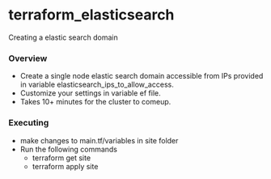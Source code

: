 # terraform_elasticsearch
Creating a elastic search domain

### Overview
* Create a single node elastic search domain accessible from IPs provided in variable elasticsearch_ips_to_allow_access.
* Customize your settings in variable ef file.
* Takes 10+ minutes for the cluster to comeup.

### Executing
* make changes to main.tf/variables in site folder
* Run the following commands 
  * terraform get site 
  * terraform apply site
  
